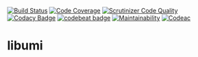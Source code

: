 [![Build Status](https://travis-ci.com/umitop/libumi.svg?branch=master)](https://travis-ci.com/umitop/libumi)
[![Code Coverage](https://scrutinizer-ci.com/g/umitop/libumi/badges/coverage.png?b=master)](https://scrutinizer-ci.com/g/umitop/libumi/?branch=master)
[![Scrutinizer Code Quality](https://scrutinizer-ci.com/g/umitop/libumi/badges/quality-score.png?b=master)](https://scrutinizer-ci.com/g/umitop/libumi/?branch=master)
[![Codacy Badge](https://app.codacy.com/project/badge/Grade/658a04cd2036428d8b60514e5e93db98)](https://www.codacy.com/manual/umitop/libumi?utm_source=gitlab.com&amp;utm_medium=referral&amp;utm_content=umitop/libumi&amp;utm_campaign=Badge_Grade)
[![codebeat badge](https://codebeat.co/badges/6024ad0b-2411-4f2c-acb7-71d5786b84b7)](https://codebeat.co/projects/github-com-umitop-libumi-master)
[![Maintainability](https://api.codeclimate.com/v1/badges/2fb9f4aa1ed3a1ab7009/maintainability)](https://codeclimate.com/github/umitop/libumi/maintainability)
[![Codeac](https://static.codeac.io/badges/3-20277389.svg "Codeac.io")](https://app.codeac.io/gitlab/umitop/libumi)

# libumi
